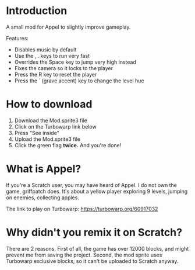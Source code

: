 # Introduction

A small mod for Appel to slightly improve gameplay.

Features:
* Disables music by default
* Use the , . keys to run very fast
* Overrides the Space key to jump very high instead
* Fixes the camera so it locks to the player
* Press the R key to reset the player
* Press the ` (grave accent) key to change the level hue

# How to download

1. Download the Mod.sprite3 file
2. Click on the Turbowarp link below
3. Press "See inside"
4. Upload the Mod.sprite3 file
5. Click the green flag **twice.** And you're done!

# What is Appel?

If you're a Scratch user, you may have heard of Appel. I do not own the game, griffpatch does. It's about a yellow player exploring 9 levels, jumping on enemies, collecting apples.

The link to play on Turbowarp: https://turbowarp.org/60917032

# Why didn't you remix it on Scratch?

There are 2 reasons. First of all, the game has over 12000 blocks, and might prevent me from saving the project. Second, the mod sprite uses Turbowarp exclusive blocks, so it can't be uploaded to Scratch anyway.
